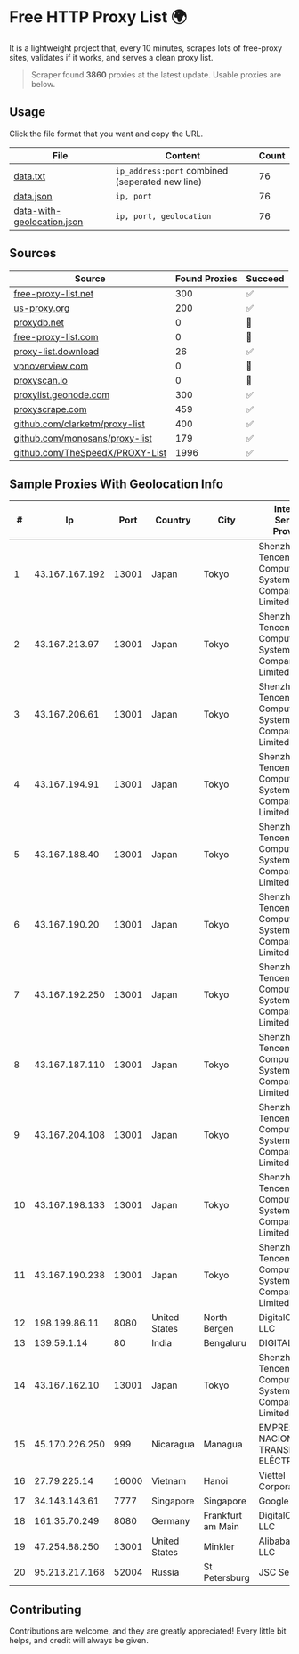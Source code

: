 
# Free HTTP Proxy List 🌍

It is a lightweight project that, every 10 minutes, scrapes lots of free-proxy sites, validates if it works, and serves a clean proxy list.


> Scraper found **3860** proxies at the latest update. Usable proxies are below.

## Usage

Click the file format that you want and copy the URL.


|File|Content|Count|
|----|-------|-----|
|[data.txt](https://raw.githubusercontent.com/themiralay/Proxy-List-World/master/data.txt)|`ip_address:port` combined (seperated new line)|76|
|[data.json](https://raw.githubusercontent.com/themiralay/Proxy-List-World/master/data.json)|`ip, port`|76|
|[data-with-geolocation.json](https://raw.githubusercontent.com/themiralay/Proxy-List-World/master/data-with-geolocation.json)|`ip, port, geolocation`|76|

## Sources

|Source|Found Proxies|Succeed|
|------|-------------|-------|
|[free-proxy-list.net](https://free-proxy-list.net)|300|✅|
|[us-proxy.org](https://www.us-proxy.org)|200|✅|
|[proxydb.net](http://proxydb.net)|0|🚫|
|[free-proxy-list.com](https://free-proxy-list.com/?page=&port=&type%5B%5D=http&type%5B%5D=https&up_time=0&search=Search)|0|🚫|
|[proxy-list.download](https://www.proxy-list.download/HTTP)|26|✅|
|[vpnoverview.com](https://vpnoverview.com/privacy/anonymous-browsing/free-proxy-servers)|0|🚫|
|[proxyscan.io](https://www.proxyscan.io)|0|🚫|
|[proxylist.geonode.com](https://proxylist.geonode.com/api/proxy-list?limit=300&page=1&sort_by=lastChecked&sort_type=desc&protocols=http,https)|300|✅|
|[proxyscrape.com](https://api.proxyscrape.com/v2/?request=displayproxies&protocol=http&timeout=10000&country=all&ssl=all&anonymity=all)|459|✅|
|[github.com/clarketm/proxy-list](https://raw.githubusercontent.com/clarketm/proxy-list/master/proxy-list-raw.txt)|400|✅|
|[github.com/monosans/proxy-list](https://raw.githubusercontent.com/monosans/proxy-list/main/proxies/http.txt)|179|✅|
|[github.com/TheSpeedX/PROXY-List](https://raw.githubusercontent.com/TheSpeedX/PROXY-List/master/http.txt)|1996|✅|


## Sample Proxies With Geolocation Info

|#|Ip|Port|Country|City|Internet Service Provider|
|-|--|----|-------|----|-------------------------|
|1|43.167.167.192|13001|Japan|Tokyo|Shenzhen Tencent Computer Systems Company Limited|
|2|43.167.213.97|13001|Japan|Tokyo|Shenzhen Tencent Computer Systems Company Limited|
|3|43.167.206.61|13001|Japan|Tokyo|Shenzhen Tencent Computer Systems Company Limited|
|4|43.167.194.91|13001|Japan|Tokyo|Shenzhen Tencent Computer Systems Company Limited|
|5|43.167.188.40|13001|Japan|Tokyo|Shenzhen Tencent Computer Systems Company Limited|
|6|43.167.190.20|13001|Japan|Tokyo|Shenzhen Tencent Computer Systems Company Limited|
|7|43.167.192.250|13001|Japan|Tokyo|Shenzhen Tencent Computer Systems Company Limited|
|8|43.167.187.110|13001|Japan|Tokyo|Shenzhen Tencent Computer Systems Company Limited|
|9|43.167.204.108|13001|Japan|Tokyo|Shenzhen Tencent Computer Systems Company Limited|
|10|43.167.198.133|13001|Japan|Tokyo|Shenzhen Tencent Computer Systems Company Limited|
|11|43.167.190.238|13001|Japan|Tokyo|Shenzhen Tencent Computer Systems Company Limited|
|12|198.199.86.11|8080|United States|North Bergen|DigitalOcean, LLC|
|13|139.59.1.14|80|India|Bengaluru|DIGITALOCEAN|
|14|43.167.162.10|13001|Japan|Tokyo|Shenzhen Tencent Computer Systems Company Limited|
|15|45.170.226.250|999|Nicaragua|Managua|EMPRESA NACIONAL DE TRANSMISIÓN ELÉCTRICA|
|16|27.79.225.14|16000|Vietnam|Hanoi|Viettel Corporation|
|17|34.143.143.61|7777|Singapore|Singapore|Google LLC|
|18|161.35.70.249|8080|Germany|Frankfurt am Main|DigitalOcean, LLC|
|19|47.254.88.250|13001|United States|Minkler|Alibaba Cloud LLC|
|20|95.213.217.168|52004|Russia|St Petersburg|JSC Selectel|



## Contributing

Contributions are welcome, and they are greatly appreciated! Every
little bit helps, and credit will always be given.

